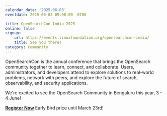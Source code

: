 ```yaml
---
calendar_date: '2025-06-03'
eventdate: 2025-06-03 09:00:00 -0700

title: OpenSearchCon India 2025
online: false
signup:
    url: https://events.linuxfoundation.org/opensearchcon-india/
    title: See you there!
category: community
---
```


OpenSearchCon is the annual conference that brings the OpenSearch community together to learn, connect, and collaborate. Users, administrators, and developers attend to explore solutions to real-world problems, network with peers, and explore the future of search, observability, and security applications.

We're excited to see the OpenSearch Community in Bengaluru this year, 3 - 4 June! 

**[Register Now](https://events.linuxfoundation.org/opensearchcon-india/register/)** Early Bird price until March 23rd!

